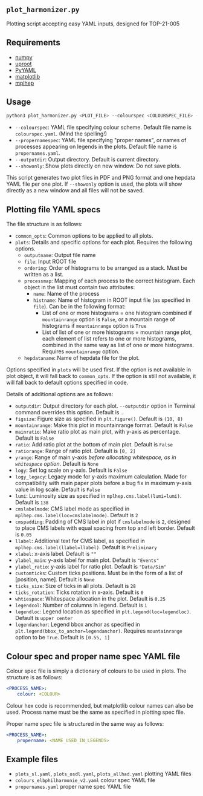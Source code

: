 `plot_harmonizer.py`
---
Plotting script accepting easy YAML inputs, designed for TOP-21-005

## Requirements
- [numpy](https://numpy.org/)
- [uproot](https://github.com/scikit-hep/uproot5)
- [PyYAML](https://pyyaml.org/wiki/PyYAMLDocumentation)
- [matplotlib](https://matplotlib.org/)
- [mplhep](https://github.com/scikit-hep/mplhep)

## Usage
```bash
python3 plot_harmonizer.py <PLOT_FILE> --colourspec <COLOURSPEC_FILE> --propernamespec --outputdir <OUTPUT_DIR> --showonly
```
- `--colourspec`: YAML file specifying colour scheme. Default file name is `colourspec.yaml`. (Mind the spelling!)
- `--propernamespec`: YAML file specifying "proper names", or names of processes appearing on legends in the plots. Default file name is `propernames.yaml`.
- `--outputdir`: Output directory. Default is current directory.
- `--showonly`: Show plots directly on new window. Do not save plots.

This script generates two plot files in PDF and PNG format and one hepdata YAML file per one plot. If `--showonly` option is used, the plots will show directly as a new window and all files will not be saved.

## Plotting file YAML specs
The file structure is as follows:
- `common_opts`: Common options to be applied to all plots.
- `plots`: Details and specific options for each plot. Requires the following options.
    - `outputname`: Output file name
    - `file`: Input ROOT file
    - `ordering`: Order of histograms to be arranged as a stack. Must be written as a list.
    - `processmap`: Mapping of each process to the correct histogram. Each object in the list must contain two attributes:
        - `name`: Name of the process
        - `histname`: Name of histogram in ROOT input file (as specified in `file`). Can be in the following format:
            - List of one or more histograms = one histogram combined if `mountainrange` option is `False`, or a mountain range of histograms if `mountainrange` option is `True`
            - List of list of one or more histograms = mountain range plot, each element of list refers to one or more histograms, combined in the same way as list of one or more histograms. Requires `mountainrange` option.
    - `hepdataname`: Name of hepdata file for the plot.

Options specified in `plots` will be used first. If the option is not available in plot object, it will fall back to `common_opts`. If the option is still not available, it will fall back to default options specified in code. 

Details of additional options are as follows:
- `outputdir`: Output directory for each plot. `--outputdir` option in Terminal command overrides this option. Default is `.`
- `figsize`: Figure size as specified in `plt.figure()`. Default is `(10, 8)`
- `mountainrange`: Make this plot in mountainrange format. Default is `False`
- `mainratio`: Make ratio plot as main plot, with y-axis as percentage. Default is `False`
- `ratio`: Add ratio plot at the bottom of main plot. Default is `False`
- `ratiorange`: Range of ratio plot. Default is `[0, 2]`
- `yrange`: Range of main y-axis _before allocating whitespace, as in `whitespace` option_. Default is `None`
- `logy`: Set log scale on y-axis. Default is `False`
- `logy_legacy`: Legacy mode for y-axis maximum calculation. Made for compatibility with main paper plots before a bug fix in maximum y-axis value in log scale. Default is `False`
- `lumi`: Luminosity size as specified in `mplhep.cms.label(lumi=lumi)`. Default is `138`
- `cmslabelmode`: CMS label mode as specified in `mplhep.cms.label(loc=cmslabelmode)`. Default is `2`
- `cmspadding`: Padding of CMS label in plot if `cmslabelmode` is `2`, designed to place CMS labels with equal spacing from top and left border. Default is `0.05`
- `llabel`: Additional text for CMS label, as specified in `mplhep.cms.label(llabel=llabel)`. Default is `Preliminary`
- `xlabel`: x-axis label. Default is `""`
- `ylabel_main`: y-axis label for main plot. Default is `"Events"`
- `ylabel_ratio`: y-axis label for ratio plot. Default is `"Data/Sim"`
- `customticks`: Custom ticks positions. Must be in the form of a list of [position, name]. Default is `None`
- `ticks_size`: Size of ticks in all plots. Default is `28`
- `ticks_rotation`: Ticks rotation in x-axis. Default is `0`
- `whtiespace`: Whitespace allocation in the plot. Default is `0.25`
- `legendcol`: Number of columns in legend. Default is `1`
- `legendloc`: Legend location as specified in `plt.legend(loc=legendloc)`. Default is `upper center`
- `legendanchor`: Legend bbox anchor as specified in `plt.legend(bbox_to_anchor=legendanchor)`. Requires `mountainrange` option to be `True`. Default is `[0.55, 1]`

## Colour spec and proper name spec YAML file
Colour spec file is simply a dictionary of colours to be used in plots. The structure is as follows:
```yaml
<PROCESS_NAME>:
    colour: <COLOUR>
```
Colour hex code is recommended, but matplotlib colour names can also be used. Process name must be the same as specified in plotting spec file.

Proper name spec file is structured in the same way as follows:
```yaml
<PROCESS_NAME>:
    propername: <NAME_USED_IN_LEGENDS>
```

## Example files
- `plots_sl.yaml`, `plots_osdl.yaml`, `plots_allhad.yaml` plotting YAML files
- `colours_elbphilharmonie_v2.yaml` colour spec YAML file
- `propernames.yaml` proper name spec YAML file